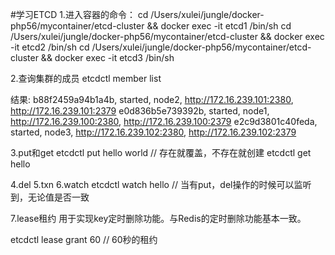 #学习ETCD
1.进入容器的命令：
cd /Users/xulei/jungle/docker-php56/mycontainer/etcd-cluster && docker exec -it etcd1  /bin/sh
cd /Users/xulei/jungle/docker-php56/mycontainer/etcd-cluster && docker exec -it etcd2  /bin/sh
cd /Users/xulei/jungle/docker-php56/mycontainer/etcd-cluster && docker exec -it etcd3  /bin/sh


2.查询集群的成员
etcdctl member list

结果:
b88f2459a94b1a4b, started, node2, http://172.16.239.101:2380, http://172.16.239.101:2379
e0d836b5e739392b, started, node1, http://172.16.239.100:2380, http://172.16.239.100:2379
e2c9d3801c40feda, started, node3, http://172.16.239.102:2380, http://172.16.239.102:2379

3.put和get
etcdctl put hello world  // 存在就覆盖，不存在就创建
etcdctl get hello

4.del
5.txn
6.watch
etcdctl watch hello // 当有put，del操作的时候可以监听到，无论值是否一致

7.lease租约
用于实现key定时删除功能。与Redis的定时删除功能基本一致。

etcdctl lease grant 60    // 60秒的租约
